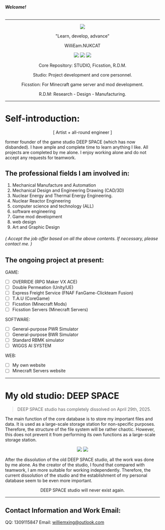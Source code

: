 ###### **Welcome!**
-----------------------------------------------------------------
<div align=center>  
<img src="https://github.com/user-attachments/assets/cec6d769-da2d-47df-860d-6582c8d595a5">
</div>

<p align="center">"Learn, develop, advance"</p>
<p align="center">WilliEam.NUKCAT</p>

<div align=center>
<img src="https://github.com/user-attachments/assets/ad7907f8-b721-495c-8e95-27a71f75111b">
<img src="https://github.com/user-attachments/assets/bad55f12-f63a-4c9c-90c7-a374d1a8ff25">
<img src="https://github.com/user-attachments/assets/104b047a-41c8-4b3c-8cef-dc6e60976888">
</div>

<p align="center">Core Repository: STUDIO, Ficsstion, R.D.M.</p>

<div align=center>
<p align="center">Studio: Project development and core personnel.</p>
<p align="center">Ficsstion: For Minecraft game server and mod development.</p>
<p align="center">R.D.M: Research - Design - Manufacturing.</p>
</div>

-----------------------------------------------------------------
# Self-introduction:

<p align="center">[ Artist + all-round engineer ]</p>

former founder of the game studio DEEP SPACE (which has now disbanded). I have ample and complete time to learn anything I like. All projects are completed by me alone. I enjoy working alone and do not accept any requests for teamwork.

## The professional fields I am involved in:
1. Mechanical Manufacture and Automation
2. Mechanical Design and Engineering Drawing (CAD/3D)
3. Nuclear Energy and Thermal Energy Engineering.
4. Nuclear Reactor Engineering
5. computer science and technology (ALL)
6. software engineering
7. Game mod development
8. web design
9. Art and Graphic Design
###### ( Accept the job offer based on all the above contents. If necessary, please contact me. )

## The ongoing project at present:
GAME:
- [ ] OVERRIDE (RPG Maker VX ACE)
- [ ] Double Permeation (Unity/UE)
- [ ] Express Freight Service (FNAF FanGame-Clickteam Fusion)
- [ ] T.A.U (CoreGame)
- [ ] Ficsstion (Minecraft Mods)
- [ ] Ficsstion Servers (Minecraft Servers)

SOFTWARE:
- [ ] General-purpose PWR Simulator
- [ ] General-purpose BWR Simulator
- [ ] Standard RBMK simulator
- [ ] WIGGS AI SYSTEM

WEB:
- [ ] My own website
- [ ] Minecraft Servers website
-----------------------------------------------------------------

# My old studio: DEEP SPACE
> DEEP SPACE studio has completely dissolved on April 29th, 2025.

The main function of the core database is to store my important files and data. It is used as a large-scale storage station for non-specific purposes. Therefore, the structure of the file system will be rather chaotic. However, this does not prevent it from performing its own functions as a large-scale storage station.

<div align=center>
<img src="https://github.com/user-attachments/assets/eb9cd670-028b-4d00-bf5b-9d8b43ad57d8">
<img src="https://github.com/user-attachments/assets/ad7907f8-b721-495c-8e95-27a71f75111b">
</div>

After the dissolution of the old DEEP SPACE studio, all the work was done by me alone. As the creator of the studio, I found that compared with teamwork, I am more suitable for working independently. Therefore, the current dissolution of the studio and the establishment of my personal database seem to be even more important.
<p align="center">DEEP SPACE studio will never exist again.</p>

-----------------------------------------------------------------
## Contact Information and Work Email:
QQ: 1309115847
Email: williemxing@outlook.com

